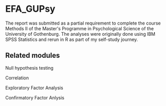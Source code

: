 # EFA_GUPsy

The report was submitted as a partial requirement to complete the course Methods II of the Master's Programme in Psychological Science of the University of Gothenburg. The analyses were originally done using IBM SPSS Statistics and rerun in R as part of my self-study journey.

## Related modules
Null hypothesis testing

Correlation

Exploratory Factor Analysis

Confirmatory Factor Anlysis
